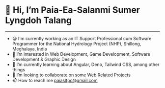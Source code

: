 # 👋 Hi, I’m Paia-Ea-Salanmi Sumer Lyngdoh Talang
***
- 😀 I'm currently working as an IT Support Professional cum Software Programmer for the National Hydrology Project (NHP), Shillong, Meghalaya, India
- 👀 I’m interested in Web Development, Game Development, Software Development & Graphic Design
- 🌱 I’m currently learning about Angular, Deno, Tailwind CSS, among other things
- 💞️ I’m looking to collaborate on some Web Related Projects
- 📫 How to reach me paiasltpc@gmail.com

<!---
Paia97/Paia97 is a ✨ special ✨ repository because its `README.md` (this file) appears on your GitHub profile.
You can click the Preview link to take a look at your changes.
--->
